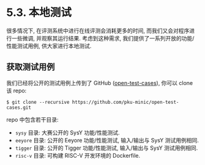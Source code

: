 # 5.3. 本地测试

很多情况下, 在评测系统中进行在线评测会消耗更多的时间, 而我们又会对程序进行一些微调, 并观察其运行结果. 考虑到这种需求, 我们提供了一系列开放的功能/性能测试用例, 供大家进行本地测试.

## 获取测试用例

我们已经将公开的测试用例上传到了 GitHub ([open-test-cases](https://github.com/pku-minic/open-test-cases)), 你可以 clone 该 repo:

```
$ git clone --recursive https://github.com/pku-minic/open-test-cases.git
```

repo 中包含若干目录:

* `sysy` 目录: 大赛公开的 SysY 功能/性能测试.
* `eeyore` 目录: 公开的 Eeyore 功能/性能测试, 输入/输出与 SysY 测试用例相同.
* `tigger` 目录: 公开的 Tigger 功能/性能测试, 输入/输出与 SysY 测试用例相同.
* `risc-v` 目录: 可构建 RISC-V 开发环境的 Dockerfile.

